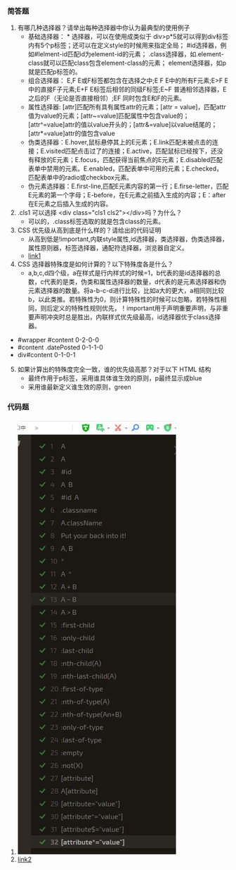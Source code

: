 ### 简答题
1. 有哪几种选择器？请举出每种选择器中你认为最典型的使用例子
    * 基础选择器： * 选择器，可以在使用成类似于 div>p*5就可以得到div标签内有5个p标签；还可以在定义style的时候用来指定全局； #id选择器，例如#lelment-id匹配id为element-id的元素； .class选择器，如.element-class就可以匹配class包含element-class的元素； element选择器，如p就是匹配p标签的。
    * 组合选择器： E,F E或F标签都包含在选择之中;E F E中的所有F元素;E>F E中的直接F子元素;E+F E标签后相邻的同级F标签;E~F 普通相邻选择器，E之后的F（无论是否直接相邻）;EF 同时包含E和F的元素。
    * 属性选择器:  [attr]匹配所有具有属性attr的元素；[attr = value]，匹配attr值为value的元素；[attr~=value]匹配属性中包含value的；[attr^=value]attr的值以value开头的；[attr&=value]以value结尾的；[attr*=value]attr的值包含value
    * 伪类选择器：E.hover,鼠标悬停其上的E元素；E.link匹配未被点击的连接；E.visited匹配点击过了的连接；E.active，匹配鼠标已经按下，还没有释放的E元素；E.focus，匹配获得当前焦点的E元素；E.disabled匹配表单中禁用的元素。E.enabled，匹配表单中可用的元素；E.checked，匹配表单中的radio或checkbox元素。
    * 伪元素选择器：E.first-line,匹配E元素内容的第一行；E.firse-letter，匹配E元素的第一个字母；E-before，在E元素之前插入生成的内容；E：after在E元素之后插入生成的内容。
1. .cls1 可以选择 &lt;div class="cls1 cls2">&lt;/div>吗？为什么？
    * 可以的，.class标签选取的就是包含class的元素。
1. CSS 优先级从高到底是什么样的？请给出的代码证明
    * 从高到低是!important,内联style属性,id选择器，类选择器，伪类选择器，属性原则器，标签选择器，通配符选择器，浏览器自定义。
    * [link1](https://github.com/a735315482/mfs-homework/blob/master/homework12_3.html)
1. CSS 选择器特殊度是如何计算的？以下特殊度各是什么？
    * a,b,c,d四个级，a在样式是行内样式的时候=1，b代表的是id选择器的总数，c代表的是类，伪类和属性选择器的数量，d代表的是元素选择器和伪元素选择器的数量。将a-b-c-d进行比较，比如a大的更大，a相同则比较b，以此类推。若特殊性为0，则计算特殊性的时候可以忽略，若特殊性相同，则后定义的特殊性规则优先，！important用于声明重要声明，与非重要声明冲突时总是胜出，内联样式优先级最高，id选择器优于class选择器。
+ #wrapper #content
0-2-0-0
+ #content .datePosted
0-1-1-0
+ div#content
0-1-0-1
5. 如果计算出的特殊度完全一致，谁的优先级高那？对于以下 HTML 结构
    * 最终作用于p标签，采用谁具体谁生效的原则，p最终显示成blue
    * 采用谁最新定义谁生效的原则，green

### 代码题
1. ![图片](./picture/AllDone.jpg)
2. [link2](https://github.com/a735315482/mfs-homework/blob/master/homework12_1.html)
